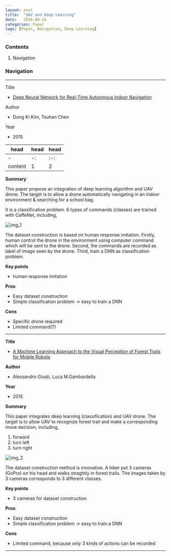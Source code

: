 ```yaml
---
layout: post
title:  "UAV and Deep Learning"
date:   2016-08-24
categories: Paper
tags: [Paper, Navigation, Deep Learning]
---
```


### Contents

1. Navigation


### Navigation

___
 
Title

* [Deep Neural Network for Real-Time Autonmous Indoor Navigation]

Author

* Dong Ki Kim, Tsuhan Chen

Year

* 2015



| head | head | head |
|------|------|------|
| - | -: | :-: |
| content | 1 | 2 |


__Summary__

This paper propose an integration of deep learning algorithm and UAV drone. The target is to allow a drone automatically navigating in an indoor environment & searching for a school bag.

It is a classification problem. 6 types of commands (classes) are trained with CaffeNet, including, 

![img_1]

The dataset construction is based on human response imitation. Firstly, human control the drone in the environment using computer command which will be sent to the drone. Second, the commands are recorded as label of image seen by the drone. Third, train a DNN as classification problem.

__Key points__

* human response imitation

__Pros__: 

* Easy dataset construction
* Simple classification problem -> easy to train a DNN

__Cons__ 

* Specific drone required
* Limited command(?)

________________________________________


__Title__ 

* [A Machine Learning Approach to the Visual Perception of Forest Trails for Mobile Robots]

__Author__ 

* Alessandro Giusti, Luca M.Gambardella

__Year__ 

* 2015

__Summary__

This paper integrates deep learning (classification) and UAV drone. The target is to allow UAV to recognize forest trail and make a corresponding move decision, including,

1. forward
2. turn left
3. turn right

![img_2] 

The dataset construction method is innovative. A hiker put 3 cameras (GoPro) on his head and walks straghtly in forest trails. The images taken by 3 cameras corresponds to 3 different classes.

__Key points__

* 3 cameras for dataset construction

__Pros__: 

* Easy dataset construction
* Simple classification problem -> easy to train a DNN

__Cons__ 

* Limited command, because only 3 kinds of actions can be recorded

_____________________________

[Deep Neural Network for Real-Time Autonmous Indoor Navigation]: {{site.url}}/public/post/UAV_paper/navigation/2015_DNN_for_real-time_Autonomous_Indoor_Navigation.pdf

[img_1]: {{site.url}}/public/post/UAV_paper/navigation/img_1.png

[A Machine Learning Approach to the Visual Perception of Forest Trails for Mobile Robots]: {{site.url}}/public/post/UAV_paper/navigation/2015_A_Machine_Learning_Approach_to_the_Visual_Perception_of_Forest_Trails_for_Mobile_Robots.pdf

[img_2]: {{site.url}}/public/post/UAV_paper/navigation/img_2.png